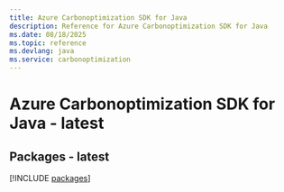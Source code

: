 ```yaml
---
title: Azure Carbonoptimization SDK for Java
description: Reference for Azure Carbonoptimization SDK for Java
ms.date: 08/18/2025
ms.topic: reference
ms.devlang: java
ms.service: carbonoptimization
---
```

# Azure Carbonoptimization SDK for Java - latest
## Packages - latest
[!INCLUDE [packages](carbonoptimization-index.md)]